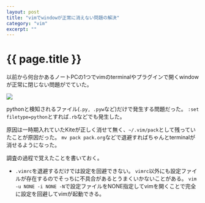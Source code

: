 ```yaml
---
layout: post
title: "vimでwindowが正常に消えない問題の解決"
category: "vim"
excerpt: ""
---
```


# {{ page.title }}


以前から何台かあるノートPCの1つでvimのterminalやプラグインで開くwindowが正常に閉じない問題がでていた。

![](https://teratail-v2.storage.googleapis.com/uploads/contributed_images/5c0e56e4af63e51400699dfae7da19c8.gif)

pythonと検知されるファイル(`.py, .pyw`など)だけで発生する問題だった。
`:set filetype=python`とすれば`.rb`などでも発生した。

原因は一時期入れていたKiteが正しく消せて無く、`~/.vim/pack`として残っていたことが原因だった。
`mv pack pack.org`などで退避すればちゃんとterminalが消せるようになった。



調査の過程で覚えたことを書いておく。

* `.vimrc`を退避するだけでは設定を回避できない。
`vimrc`以外にも設定ファイルが存在するのでそっちに不具合があるとうまくいかないことがある。
`vim -u NONE -i NONE -N`で設定ファイルをNONE指定してvimを開くことで完全に設定を回避してvimが起動できる。


